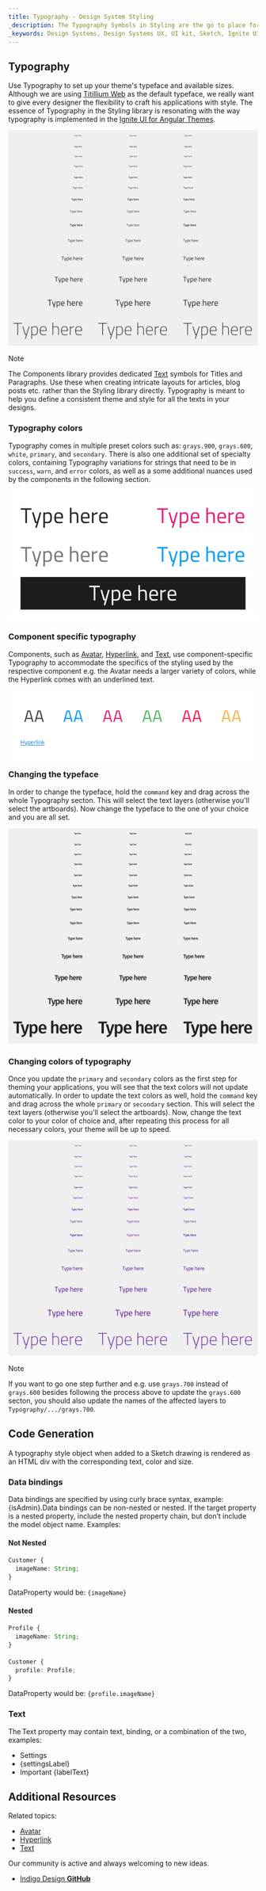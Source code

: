 ```yaml
---
title: Typography - Design System Styling
_description: The Typography Symbols in Styling are the go to place for setting up the font-related aspects of a theme in Indigo Design. 
_keywords: Design Systems, Design Systems UX, UI kit, Sketch, Ignite UI for Angular, Sketch to Angular, Sketch to Angular, Angular, Angular Design System, Export code from Sketch, Design Kits for Angular, Sketch HTML, Sketch to HTML, Sketch UI kits
---
```


## Typography

Use Typography to set up your theme's typeface and available sizes. Although we are using [Titillium Web](https://fonts.google.com/specimen/Titillium+Web) as the default typeface, we really want to give every designer the flexibility to craft his applications with style. The essence of Typography in the Styling library is resonating with the way typography is implemented in the [Ignite UI for Angular Themes](https://www.infragistics.com/products/ignite-ui-angular/angular/components/themes.html).

<img src="../images/typography_default.png" srcset="../images/typography_default@2x.png 2x" />

> [!Note]
> The Components library provides dedicated [Text](text.md) symbols for Titles and Paragraphs. Use these when creating intricate layouts for articles, blog posts etc. rather than the Styling library directly. Typography is meant to help you define a consistent theme and style for all the texts in your designs.

### Typography colors

Typography comes in multiple preset colors such as: `grays.900`, `grays.600`, `white`, `primary`, and `secondary`. There is also one additional set of specialty colors, containing Typography variations for strings that need to be in `success`, `warn`, and `error` colors, as well as a some additional nuances used by the components in the following section.

<img src="../images/typography_colors.png" srcset="../images/typography_colors@2x.png 2x" />

### Component specific typography

Components, such as [Avatar](avatar.md), [Hyperlink](hyperlink.md), and [Text](text.md), use component-specific Typography to accommodate the specifics of the styling used by the respective component e.g. the Avatar needs a larger variety of colors, while the Hyperlink comes with an underlined text.

<img src="../images/typography_specific.png" srcset="../images/typography_specific@2x.png 2x" />

### Changing the typeface

In order to change the typeface, hold the `command` key and drag across the whole Typography secton. This will select the text layers (otherwise you'll select the artboards). Now change the typeface to the one of your choice and you are all set.

<img src="../images/typography_typeface.png" srcset="../images/typography_typeface@2x.png 2x" />

### Changing colors of typography

Once you update the `primary` and `secondary` colors as the first step for theming your applications, you will see that the text colors will not update automatically. In order to update the text colors as well, hold the `command` key and drag across the whole `primary` or `secondary` section. This will select the text layers (otherwise you'll select the artboards). Now, change the text color to your color of choice and, after repeating this process for all necessary colors, your theme will be up to speed.

<img src="../images/typography_primary.png" srcset="../images/typography_primary@2x.png 2x" />

> [!Note]
> If you want to go one step further and e.g. use `grays.700` instead of `grays.600` besides following the process above to update the `grays.600` secton, you should also update the names of the affected layers to `Typography/.../grays.700`.

## Code Generation

A typography style object when added to a Sketch drawing is rendered as an HTML div with the corresponding text, color and size.

### Data bindings

Data bindings are specified by using curly brace syntax, example: {isAdmin}.Data bindings can be non-nested or nested. If the target property is a nested property, include the nested property chain, but don’t include the model object name. Examples:

#### Not Nested

```typescript
Customer {
  imageName: String;
}
```

DataProperty would be: `{imageName}`

#### Nested

```typescript
Profile {
  imageName: String;
}

Customer {
  profile: Profile;
}
```

DataProperty would be: `{profile.imageName}`

### Text

The Text property may contain text, binding, or a combination of the two, examples:

- Settings
- {settingsLabel}
- Important {labelText}

## Additional Resources

Related topics:

- [Avatar](avatar.md)
- [Hyperlink](hyperlink.md)
- [Text](text.md)
  <div class="divider--half"></div>

Our community is active and always welcoming to new ideas.

- [Indigo Design **GitHub**](https://github.com/IgniteUI/design-system-docfx)
